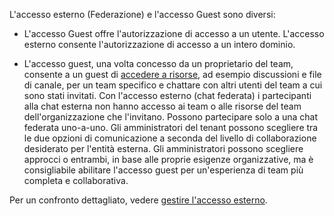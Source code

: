 L'accesso esterno (Federazione) e l'accesso Guest sono diversi:

- L'accesso Guest offre l'autorizzazione di accesso a un utente. L'accesso esterno consente l'autorizzazione di accesso a un intero dominio.

- L'accesso guest, una volta concesso da un proprietario del team, consente a un guest di [accedere a risorse](../guest-experience.md), ad esempio discussioni e file di canale, per un team specifico e chattare con altri utenti del team a cui sono stati invitati. Con l'accesso esterno (chat federata) i partecipanti alla chat esterna non hanno accesso ai team o alle risorse del team dell'organizzazione che l'invitano. Possono partecipare solo a una chat federata uno-a-uno. Gli amministratori del tenant possono scegliere tra le due opzioni di comunicazione a seconda del livello di collaborazione desiderato per l'entità esterna. Gli amministratori possono scegliere approcci o entrambi, in base alle proprie esigenze organizzative, ma è consigliabile abilitare l'accesso guest per un'esperienza di team più completa e collaborativa. 

Per un confronto dettagliato, vedere [gestire l'accesso esterno](../manage-external-access.md).
